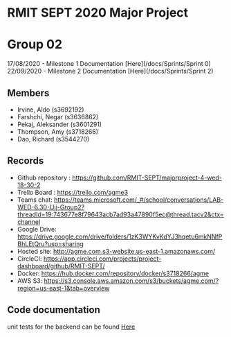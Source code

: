 # RMIT SEPT 2020 Major Project

# Group 02
17/08/2020 - Milestone 1 Documentation [Here](/docs/Sprints/Sprint 0) 
22/09/2020 - Milestone 2 Documentation [Here](/docs/Sprints/Sprint 2)

## Members
* Irvine, Aldo (s3692192)
* Farshchi, Negar (s3636862)
* Pekaj, Aleksander (s3601291)
* Thompson, Amy (s3718266)
* Dao, Richard (s3544270)

## Records

* Github repository : https://github.com/RMIT-SEPT/majorproject-4-wed-18-30-2
* Trello Board : https://trello.com/agme3
* Teams chat: https://teams.microsoft.com/_#/school/conversations/LAB-WED-6.30-Ujj-Group2?threadId=19:743677e8f79643acb7ad93a47890f5ec@thread.tacv2&ctx=channel
* Google Drive: https://drive.google.com/drive/folders/1zK3WYKvKdYJ3hqetu6mkNNfPBhLEtQru?usp=sharing 
* Hosted site: http://agme.com.s3-website.us-east-1.amazonaws.com/
* CircleCI: https://app.circleci.com/projects/project-dashboard/github/RMIT-SEPT/ 
* Docker: https://hub.docker.com/repository/docker/s3718266/agme 
* AWS S3: https://s3.console.aws.amazon.com/s3/buckets/agme.com/?region=us-east-1&tab=overview

## Code documentation

unit tests for the backend can be found [Here](majorproject-4-wed-18-30-2/BackEnd/src/main/java/com/wed18302/majorproject/tests/)
